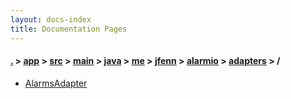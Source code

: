 ```yaml
---
layout: docs-index
title: Documentation Pages
---
```

#### [.](./../../../../../../../../index) > [app](./../../../../../../../index) > [src](./../../../../../../index) > [main](./../../../../../index) > [java](./../../../../index) > [me](./../../../index) > [jfenn](./../../index) > [alarmio](./../index) > [adapters](./index) > **/**

- [AlarmsAdapter](AlarmsAdapter)

